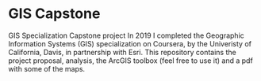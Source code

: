# GIS Capstone
GIS Specialization Capstone project
In 2019 I completed the Geographic Information Systems (GIS) specialization on Coursera, by the Univeristy of California, Davis, in  partnership with Esri.
This repository contains the project proposal, analysis, the ArcGIS toolbox (feel free to use it) and a pdf with some of the maps.
